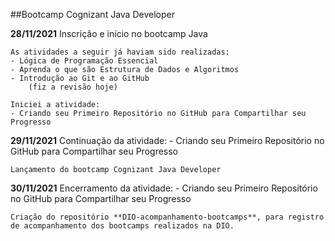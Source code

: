 ##Bootcamp Cognizant Java Developer

**28/11/2021**
	Inscrição e início no bootcamp Java

	As atividades a seguir já haviam sido realizadas:
	- Lógica de Programação Essencial
	- Aprenda o que são Estrutura de Dados e Algoritmos
	- Introdução ao Git e ao GitHub
		(fiz a revisão hoje)

	Iniciei a atividade:
	- Criando seu Primeiro Repositório no GitHub para Compartilhar seu Progresso

**29/11/2021**
	Continuação da atividade:
	- Criando seu Primeiro Repositório no GitHub para Compartilhar seu Progresso

	Lançamento do bootcamp Cognizant Java Developer

**30/11/2021**
	Encerramento da atividade:
	- Criando seu Primeiro Repositório no GitHub para Compartilhar seu Progresso

	Criação do repositório **DIO-acompanhamento-bootcamps**, para registro de acompanhamento dos bootcamps realizados na DIO.